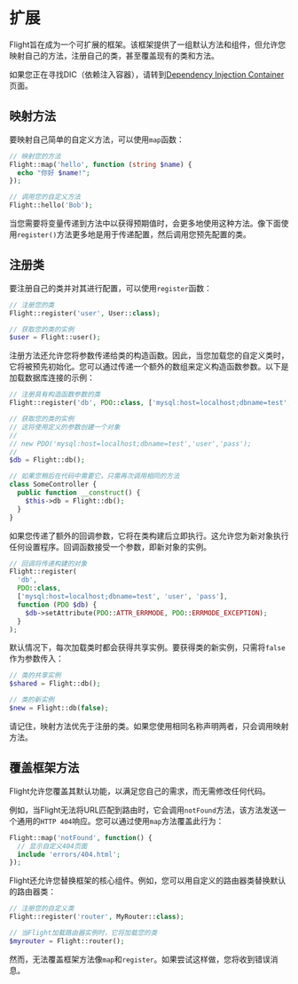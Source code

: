 # 扩展

Flight旨在成为一个可扩展的框架。该框架提供了一组默认方法和组件，但允许您映射自己的方法，注册自己的类，甚至覆盖现有的类和方法。

如果您正在寻找DIC（依赖注入容器），请转到[Dependency Injection Container](dependency-injection-container)页面。

## 映射方法

要映射自己简单的自定义方法，可以使用`map`函数：

```php
// 映射您的方法
Flight::map('hello', function (string $name) {
  echo "你好 $name!";
});

// 调用您的自定义方法
Flight::hello('Bob');
```

当您需要将变量传递到方法中以获得预期值时，会更多地使用这种方法。像下面使用`register()`方法更多地是用于传递配置，然后调用您预先配置的类。

## 注册类

要注册自己的类并对其进行配置，可以使用`register`函数：

```php
// 注册您的类
Flight::register('user', User::class);

// 获取您的类的实例
$user = Flight::user();
```

注册方法还允许您将参数传递给类的构造函数。因此，当您加载您的自定义类时，它将被预先初始化。您可以通过传递一个额外的数组来定义构造函数参数。以下是加载数据库连接的示例：

```php
// 注册具有构造函数参数的类
Flight::register('db', PDO::class, ['mysql:host=localhost;dbname=test', 'user', 'pass']);

// 获取您的类的实例
// 这将使用定义的参数创建一个对象
//
// new PDO('mysql:host=localhost;dbname=test','user','pass');
//
$db = Flight::db();

// 如果您稍后在代码中需要它，只需再次调用相同的方法
class SomeController {
  public function __construct() {
	$this->db = Flight::db();
  }
}
```

如果您传递了额外的回调参数，它将在类构建后立即执行。这允许您为新对象执行任何设置程序。回调函数接受一个参数，即新对象的实例。

```php
// 回调将传递构建的对象
Flight::register(
  'db',
  PDO::class,
  ['mysql:host=localhost;dbname=test', 'user', 'pass'],
  function (PDO $db) {
    $db->setAttribute(PDO::ATTR_ERRMODE, PDO::ERRMODE_EXCEPTION);
  }
);
```

默认情况下，每次加载类时都会获得共享实例。要获得类的新实例，只需将`false`作为参数传入：

```php
// 类的共享实例
$shared = Flight::db();

// 类的新实例
$new = Flight::db(false);
```

请记住，映射方法优先于注册的类。如果您使用相同名称声明两者，只会调用映射方法。

## 覆盖框架方法

Flight允许您覆盖其默认功能，以满足您自己的需求，而无需修改任何代码。

例如，当Flight无法将URL匹配到路由时，它会调用`notFound`方法，该方法发送一个通用的`HTTP 404`响应。您可以通过使用`map`方法覆盖此行为：

```php
Flight::map('notFound', function() {
  // 显示自定义404页面
  include 'errors/404.html';
});
```

Flight还允许您替换框架的核心组件。例如，您可以用自定义的路由器类替换默认的路由器类：

```php
// 注册您的自定义类
Flight::register('router', MyRouter::class);

// 当Flight加载路由器实例时，它将加载您的类
$myrouter = Flight::router();
```

然而，无法覆盖框架方法像`map`和`register`。如果尝试这样做，您将收到错误消息。